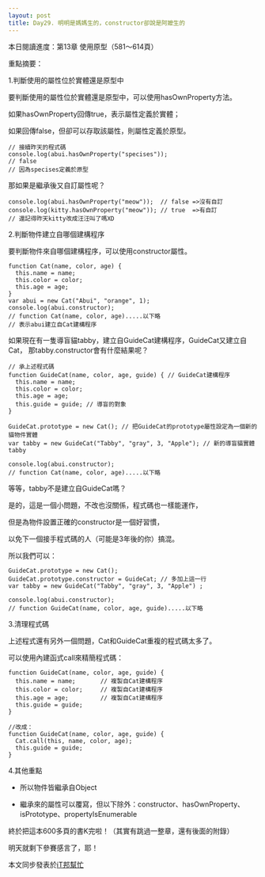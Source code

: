 ```yaml
---
layout: post
title: Day29. 明明是媽媽生的，constructor卻說是阿嬤生的
---
```

本日閱讀進度：第13章 使用原型（581～614頁）

重點摘要：

1.判斷使用的屬性位於實體還是原型中

要判斷使用的屬性位於實體還是原型中，可以使用hasOwnProperty方法。

如果hasOwnProperty回傳true，表示屬性定義於實體；

如果回傳false，但卻可以存取該屬性，則屬性定義於原型。
```
// 接續昨天的程式碼
console.log(abui.hasOwnProperty("specises"));
// false
// 因為specises定義於原型
```
那如果是繼承後又自訂屬性呢？
```
console.log(abui.hasOwnProperty("meow"));  // false =>沒有自訂
console.log(kitty.hasOwnProperty("meow")); // true  =>有自訂
// 還記得昨天kitty改成汪汪叫了嗎XD
```

2.判斷物件建立自哪個建構程序

要判斷物件來自哪個建構程序，可以使用constructor屬性。
```
function Cat(name, color, age) {
  this.name = name;
  this.color = color;
  this.age = age;
}
var abui = new Cat("Abui", "orange", 1);
console.log(abui.constructor);
// function Cat(name, color, age).....以下略
// 表示abui建立自Cat建構程序
```
如果現在有一隻導盲貓tabby，建立自GuideCat建構程序，GuideCat又建立自Cat，
那tabby.constructor會有什麼結果呢？
```
// 承上述程式碼
function GuideCat(name, color, age, guide) { // GuideCat建構程序
  this.name = name;
  this.color = color;
  this.age = age;
  this.guide = guide; // 導盲的對象
}

GuideCat.prototype = new Cat(); // 把GuideCat的prototype屬性設定為一個新的貓物件實體
var tabby = new GuideCat("Tabby", "gray", 3, "Apple"); // 新的導盲貓實體tabby

console.log(abui.constructor);
// function Cat(name, color, age).....以下略
```
等等，tabby不是建立自GuideCat嗎？

是的，這是一個小問題，不改也沒關係，程式碼也一樣能運作，

但是為物件設置正確的constructor是一個好習慣，

以免下一個接手程式碼的人（可能是3年後的你）搞混。

所以我們可以：
```
GuideCat.prototype = new Cat();
GuideCat.prototype.constructor = GuideCat; // 多加上這一行
var tabby = new GuideCat("Tabby", "gray", 3, "Apple") ;

console.log(abui.constructor);
// function GuideCat(name, color, age, guide).....以下略
```

3.清理程式碼

上述程式還有另外一個問題，Cat和GuideCat重複的程式碼太多了。

可以使用內建函式call來精簡程式碼：
```
function GuideCat(name, color, age, guide) { 
  this.name = name;       // 複製自Cat建構程序
  this.color = color;     // 複製自Cat建構程序
  this.age = age;         // 複製自Cat建構程序
  this.guide = guide;
}

//改成：
function GuideCat(name, color, age, guide) { 
  Cat.call(this, name, color, age);
  this.guide = guide;
}
```

4.其他重點

- 所以物件皆繼承自Object

- 繼承來的屬性可以覆寫，但以下除外：constructor、hasOwnProperty、isPrototype、propertyIsEnumerable


終於把這本600多頁的書K完啦！（其實有跳過一整章，還有後面的附錄）

明天就剩下參賽感言了，耶！


本文同步發表於[iT邦幫忙](https://ithelp.ithome.com.tw/articles/10228076)